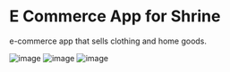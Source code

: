 # E Commerce App for Shrine

e-commerce app that sells clothing and home goods.

![image](https://user-images.githubusercontent.com/63197899/147861330-81a70e46-f35b-40c8-b57b-ebb9cf0027b8.png) ![image](https://user-images.githubusercontent.com/63197899/147861283-4534f608-74c0-4c94-b129-347ebc4f0e42.png) 
![image](https://user-images.githubusercontent.com/63197899/147861290-2c206ee9-5a70-4100-9b14-631f5fdd3e66.png)



